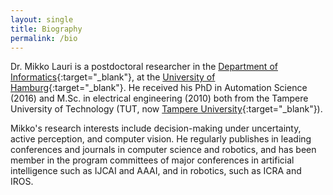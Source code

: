 ```yaml
---
layout: single
title: Biography
permalink: /bio
---
```


Dr. Mikko Lauri is a postdoctoral researcher in the [Department of Informatics](https://www.inf.uni-hamburg.de/en.html){:target="_blank"}, at the [University of Hamburg](https://www.uni-hamburg.de/en.html){:target="_blank"}.
He received his PhD in Automation Science (2016) and M.Sc. in electrical engineering (2010) both from the Tampere University of Technology (TUT, now [Tampere University](https://www.tuni.fi/en){:target="_blank"}).

Mikko's research interests include decision-making under uncertainty, active perception, and computer vision.
He regularly publishes in leading conferences and journals in computer science and robotics, and has been member in the program committees of major conferences in artificial intelligence such as IJCAI and AAAI, and in robotics, such as ICRA and IROS.